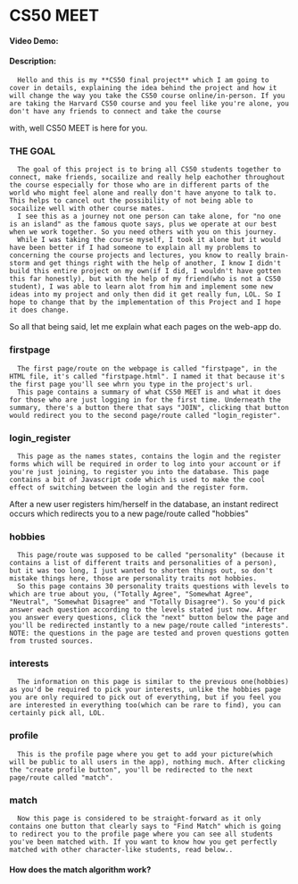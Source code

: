 # CS50 MEET
#### Video Demo:  <URL HERE>
#### Description:

      Hello and this is my **CS50 final project** which I am going to cover in details, explaining the idea behind the project and how it will change the way you take the CS50 course online/in-person. If you are taking the Harvard CS50 course and you feel like you're alone, you don't have any friends to connect and take the course 
with, well CS50 MEET is here for you. 
  
  ### THE GOAL
      The goal of this project is to bring all CS50 students together to connect, make friends, socailize and really help eachother throughout the course especially for those who are in different parts of the world who might feel alone and really don't have anyone to talk to. This helps to cancel out the possibility of not being able to socailize well with other course mates.
      I see this as a journey not one person can take alone, for "no one is an island" as the famous quote says, plus we operate at our best when we work together. So you need others with you on this journey.
      While I was taking the course myself, I took it alone but it would have been better if I had someone to explain all my problems to concerning the course projects and lectures, you know to really brain-storm and get things right with the help of another, I know I didn't build this entire project on my own(if I did, I wouldn't have gotten this far honestly), but with the help of my friend(who is not a CS50 student), I was able to learn alot from him and implement some new ideas into my project and only then did it get really fun, LOL. So I hope to change that by the implementation of this Project and I hope it does change.
  
So all that being said, let me explain what each pages on the web-app do.
      
  ### firstpage
      The first page/route on the webpage is called "firstpage", in the HTML file, it's called "firstpage.html". I named it that because it's the first page you'll see whrn you type in the project's url.
      This page contains a summary of what CS50 MEET is and what it does for those who are just logging in for the first time. Underneath the summary, there's a button there that says "JOIN", clicking that button would redirect you to the second page/route called "login_register".
      
  ### login_register
      This page as the names states, contains the login and the register forms which will be required in order to log into your account or if you're just joining, to register you into the database. This page contains a bit of Javascript code which is used to make the cool effect of switching between the login and the register form.
After a new user registers him/herself in the database, an instant redirect occurs which redirects you to a new page/route called "hobbies"
  
  ### hobbies
      This page/route was supposed to be called "personality" (because it contains a list of different traits and personalities of a person), but it was too long, I just wanted to shorten things out, so don't mistake things here, those are personality traits not hobbies.
      So this page contains 30 personality traits questions with levels to which are true about you, ("Totally Agree", "Somewhat Agree", "Neutral", "Somewhat Disagree" and "Totally Disagree"). So you'd pick answer each question according to the levels stated just now. After you answer every questions, click the "next" button below the page and you'll be redirected instantly to a new page/route called "interests". NOTE: the questions in the page are tested and proven questions gotten from trusted sources.

  ### interests
      The information on this page is similar to the previous one(hobbies) as you'd be required to pick your interests, unlike the hobbies page you are only required to pick out of everything, but if you feel you are interested in everything too(which can be rare to find), you can certainly pick all, LOL.
      
  ### profile
      This is the profile page where you get to add your picture(which will be public to all users in the app), nothing much. After clicking the "create profile button", you'll be redirected to the next page/route called "match".
      
   ### match
      Now this page is considered to be straight-forward as it only contains one button that clearly says to "Find Match" which is going to redirect you to the profile page where you can see all students you've been matched with. If you want to know how you get perfectly matched with other character-like students, read below..
      
   #### How does the match algorithm work?
      
       
      
